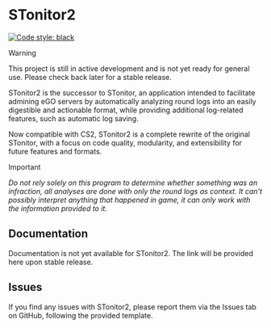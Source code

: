 # STonitor2
[![Code style: black](https://img.shields.io/badge/code%20style-black-000000.svg)](https://github.com/psf/black)

> [!WARNING]
> This project is still in active development and is not yet ready for general use. Please check back later for a stable release.

STonitor2 is the successor to STonitor, an application intended to facilitate admining eGO servers by automatically
analyzing round logs into an easily digestible and actionable format, while providing additional log-related features,
such as automatic log saving.

Now compatible with CS2, STonitor2 is a complete rewrite of the original STonitor, with a focus on code quality,
modularity, and extensibility for future features and formats.

> [!IMPORTANT]
> *Do not rely solely on this program to determine whether something was an infraction, all analyses are done with only
the round logs as context. It can't possibly interpret anything that happened in game, it can only work with the
information provided to it.*

## Documentation
Documentation is not yet available for STonitor2. The link will be provided here upon stable release.

## Issues
If you find any issues with STonitor2, please report them via the Issues tab on GitHub, following the provided template.
